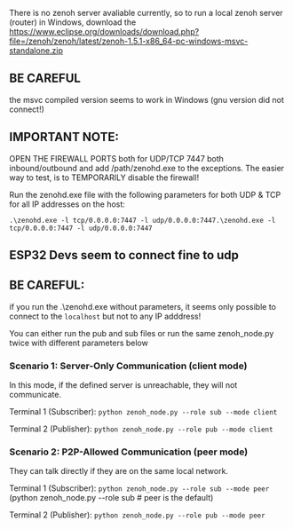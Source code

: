 There is no zenoh server avaliable currently, so to run a local zenoh server (router) in Windows, download the 
https://www.eclipse.org/downloads/download.php?file=/zenoh/zenoh/latest/zenoh-1.5.1-x86_64-pc-windows-msvc-standalone.zip

## BE CAREFUL 
the msvc compiled version seems to work in Windows (gnu version did not connect!)

## IMPORTANT NOTE: 
OPEN THE FIREWALL PORTS both for UDP/TCP 7447 both inbound/outbound and add /path/zenohd.exe to the exceptions. The easier way to test, is to TEMPORARILY disable the firewall!

Run the zenohd.exe file with the following parameters for both UDP & TCP for all IP addresses on the host:

```.\zenohd.exe -l tcp/0.0.0.0:7447 -l udp/0.0.0.0:7447.\zenohd.exe -l tcp/0.0.0.0:7447 -l udp/0.0.0.0:7447```

## ESP32 Devs seem to connect fine to udp

## BE CAREFUL: 
if you run the .\zenohd.exe without parameters, it seems only possible to connect to the `localhost` but not to any IP adddress!

You can either run the pub and sub files or run the same zenoh_node.py twice with different parameters below

### Scenario 1: Server-Only Communication (client mode)
In this mode, if the defined server is unreachable, they will not communicate.

Terminal 1 (Subscriber):
```python zenoh_node.py --role sub --mode client```

Terminal 2 (Publisher):
```python zenoh_node.py --role pub --mode client```


### Scenario 2: P2P-Allowed Communication (peer mode)
They can talk directly if they are on the same local network.

Terminal 1 (Subscriber):
```python zenoh_node.py --role sub --mode peer```
(python zenoh_node.py --role sub # peer is the default)

Terminal 2 (Publisher):
```python zenoh_node.py --role pub --mode peer```
